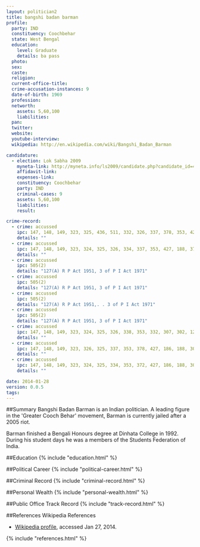 ```yaml
---
layout: politician2
title: bangshi badan barman
profile: 
  party: IND
  constituency: Coochbehar
  state: West Bengal
  education: 
    level: Graduate
    details: ba pass
  photo: 
  sex: 
  caste: 
  religion: 
  current-office-title: 
  crime-accusation-instances: 9
  date-of-birth: 1969
  profession: 
  networth: 
    assets: 5,60,100
    liabilities: 
  pan: 
  twitter: 
  website: 
  youtube-interview: 
  wikipedia: http://en.wikipedia.com/wiki/Bangshi_Badan_Barman

candidature: 
  - election: Lok Sabha 2009
    myneta-link: http://myneta.info/ls2009/candidate.php?candidate_id=4773
    affidavit-link: 
    expenses-link: 
    constituency: Coochbehar 
    party: IND
    criminal-cases: 9
    assets: 5,60,100
    liabilities: 
    result:  

crime-record: 
  - crime: accussed
    ipc: 147, 148, 149, 323, 325, 436, 511, 332, 326, 337, 378, 353, 427, 186, 188, 307, 120
    details: "" 
  - crime: accussed
    ipc: 147, 148, 149, 323, 324, 325, 326, 334, 337, 353, 427, 188, 372, 186, 307, 379, 302
    details: "" 
  - crime: accussed
    ipc: 505(2)
    details: "127(A) R P Act 1951, 3 of P I Act 1971" 
  - crime: accussed
    ipc: 505(2)
    details: "127(A) R P Act 1951, 3 of P I Act 1971" 
  - crime: accussed
    ipc: 505(2)
    details: "127(A) R P Act 1951,. . 3 of P I Act 1971" 
  - crime: accussed
    ipc: 505(2)
    details: "127(A) R P Act 1951, 3 of P I Act 1971" 
  - crime: accussed
    ipc: 147, 148, 149, 323, 324, 325, 326, 338, 353, 332, 307, 302, 120B
    details: "" 
  - crime: accussed
    ipc: 147, 148, 149, 323, 326, 325, 337, 353, 378, 427, 186, 188, 307, 120B, 436, 511
    details: "" 
  - crime: accussed
    ipc: 147, 148, 149, 323, 324, 325, 334, 353, 372, 427, 186, 188, 307, 379
    details: "" 

date: 2014-01-28
version: 0.0.5
tags: 
---
```

##Summary
Bangshi Badan Barman is an Indian politician. A leading figure in the 'Greater Cooch Behar' movement, Barman is currently jailed after a 2005 riot.

Barman finished a Bengali Honours degree at Dinhata College in 1992. During his student days he was a members of the Students Federation of India.


##Education
{% include "education.html" %}


##Political Career
{% include "political-career.html" %}


##Criminal Record
{% include "criminal-record.html" %}


##Personal Wealth
{% include "personal-wealth.html" %}


##Public Office Track Record
{% include "track-record.html" %}


##References
Wikipedia References
- [Wikipedia profile]({{page.profile.wikipedia}}), accessed Jan 27, 2014.



{% include "references.html" %}